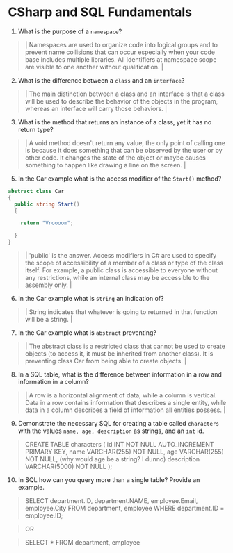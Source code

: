 # CSharp and SQL Fundamentals
01. What is the purpose of a `namespace`?

  > | Namespaces are used to organize code into logical groups and to prevent name collisions that can occur especially when your code base includes multiple libraries. All identifiers at namespace scope are visible to one another without qualification. |

02. What is the difference between a `class` and an `interface`?

  > | The main distinction between a class and an interface is that a class will be used to describe the behavior of the objects in the program, whereas an interface will carry those behaviors. |

03. What is the method that returns an instance of a class, yet it has no return type?

  > | A void method doesn't return any value, the only point of calling one is because it does something that can be observed by the user or by other code. It changes the state of the object or maybe causes something to happen like drawing a line on the screen. |

05. In the Car example what is the access modifier of the `Start()` method?

  ```c#
  abstract class Car
  {
    public string Start()
    {

      return "Vroooom";

    }
  }
  ```

  > | 'public' is the answer. Access modifiers in C# are used to specify the scope of accessibility of a member of a class or type of the class itself. For example, a public class is accessible to everyone without any restrictions, while an internal class may be accessible to the assembly only. |

06. In the Car example what is `string` an indication of?

  > | String indicates that whatever is going to returned in that function will be a string. |

07. In the Car example what is `abstract` preventing?

  > | The abstract class is a restricted class that cannot be used to create objects (to access it, it must be inherited from another class). It is preventing class Car from being able to create objects. |

08. In a SQL table, what is the difference between information in a row and information in a column?

  > | A row is a horizontal alignment of data, while a column is vertical. Data in a row contains information that describes a single entity, while data in a column describes a field of information all entities possess. |

09. Demonstrate the necessary SQL for creating a table called `characters` with the values `name, age, description` as strings, and an `int` id.

  > CREATE TABLE characters (
  > 	id INT NOT NULL AUTO_INCREMENT PRIMARY KEY,
  > 	name VARCHAR(255) NOT NULL,
  > 	age VARCHAR(255) NOT NULL, (why would age be a string? I dunno)
  > 	description VARCHAR(5000) NOT NULL
  > );

10. In SQL how can you query more than a single table? Provide an example.

  > SELECT department.ID, department.NAME, employee.Email, employee.City FROM department, employee 
  > WHERE department.ID = employee.ID;

  > OR

  > SELECT * FROM department, employee
